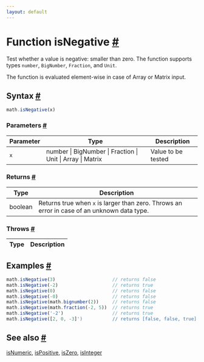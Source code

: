 ```yaml
---
layout: default
---
```


<!-- Note: This file is automatically generated from source code comments. Changes made in this file will be overridden. -->

<h1 id="function-isnegative">Function isNegative <a href="#function-isnegative" title="Permalink">#</a></h1>

Test whether a value is negative: smaller than zero.
The function supports types `number`, `BigNumber`, `Fraction`, and `Unit`.

The function is evaluated element-wise in case of Array or Matrix input.


<h2 id="syntax">Syntax <a href="#syntax" title="Permalink">#</a></h2>

```js
math.isNegative(x)
```

<h3 id="parameters">Parameters <a href="#parameters" title="Permalink">#</a></h3>

Parameter | Type | Description
--------- | ---- | -----------
`x` | number &#124; BigNumber &#124; Fraction &#124; Unit &#124; Array &#124; Matrix | Value to be tested

<h3 id="returns">Returns <a href="#returns" title="Permalink">#</a></h3>

Type | Description
---- | -----------
boolean | Returns true when `x` is larger than zero. Throws an error in case of an unknown data type.


<h3 id="throws">Throws <a href="#throws" title="Permalink">#</a></h3>

Type | Description
---- | -----------


<h2 id="examples">Examples <a href="#examples" title="Permalink">#</a></h2>

```js
math.isNegative(3)                     // returns false
math.isNegative(-2)                    // returns true
math.isNegative(0)                     // returns false
math.isNegative(-0)                    // returns false
math.isNegative(math.bignumber(2))     // returns false
math.isNegative(math.fraction(-2, 5))  // returns true
math.isNegative('-2')                  // returns true
math.isNegative([2, 0, -3]')           // returns [false, false, true]
```


<h2 id="see-also">See also <a href="#see-also" title="Permalink">#</a></h2>

[isNumeric](isNumeric.html),
[isPositive](isPositive.html),
[isZero](isZero.html),
[isInteger](isInteger.html)
